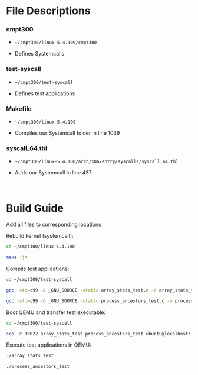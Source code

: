 # File Descriptions 

### cmpt300 

- ``` ~/cmpt300/linux-5.4.109/cmpt300 ```

- Defines Systemcalls 

### test-syscall

- ``` ~/cmpt300/test-syscall ```

- Defines test applications 

### Makefile

- ``` ~/cmpt300/linux-5.4.109 ```

- Compiles our Systemcall folder in line 1039

### syscall_64.tbl

- ``` ~/cmpt300/linux-5.4.100/arch/x86/entry/syscalls/syscall_64.tbl ```

- Adds our Systemcall in line 437

<br/>

# Build Guide 

Add all files to corresponding locations

Rebuild kernel (systemcall): 

```bash 
cd ~/cmpt300/linux-5.4.100

make -j4
```

Compile test applications: 

```bash
cd ~/cmpt300/test-syscall 

gcc -std=c99 -D _GNU_SOURCE -static array_stats_test.c -o array_stats_test 

gcc -std=c99 -D _GNU_SOURCE -static process_ancestors_test.c -o process_ancestors_test
```

Boot QEMU and transfer test executable: 

```bash
cd ~/cmpt300/test-syscall 

scp -P 10022 array_stats_test process_ancestors_test ubuntu@localhost:
```

Execute test applications in QEMU: 

```bash
./array_stats_test

./process_ancestors_test
```
